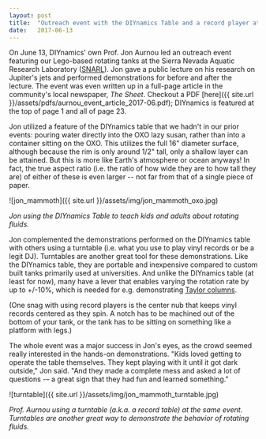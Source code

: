 ```yaml
---
layout: post
title:  "Outreach event with the DIYnamics Table and a record player at the Sierra Nevada Aquatic Research Laboratory"
date:   2017-06-13
---
```


On June 13, DIYnamics' own Prof. Jon Aurnou led an outreach event featuring our Lego-based rotating tanks at the Sierra Nevada Aquatic Research Laboratory ([SNARL](http://www.ucnrs.org/reserves/sierra-nevada-aquatic-research-laboratory.html)).  Jon gave a public lecture on his research on Jupiter's jets and performed demonstrations for before and after the lecture.  The event was even written up in a full-page article in the community's local newspaper, *The Sheet*.  Checkout a PDF [here]({{ site.url }}/assets/pdfs/aurnou_event_article_2017-06.pdf); DIYnamics is featured at the top of page 1 and all of page 23.

Jon utilized a feature of the DIYnamics table that we hadn't in our prior events: pouring water directly into the OXO lazy susan, rather than into a container sitting on the OXO.  This utilizes the full 16" diameter surface, although because the rim is only around 1/2" tall, only a shallow layer can be attained.  But this is more like Earth's atmosphere or ocean anyways!  In fact, the true aspect ratio (i.e. the ratio of how wide they are to how tall they are) of either of these is even larger -- not far from that of a single piece of paper.

![jon_mammoth]({{ site.url }}/assets/img/jon_mammoth_oxo.jpg)

_Jon using the DIYnamics Table to teach kids and adults about rotating fluids._

Jon complemented the demonstrations performed on the DIYnamics table with others using a turntable (i.e. what you use to play vinyl records or be a legit DJ).  Turntables are another great tool for these demonstrations.  Like the DIYnamics table, they are portable and inexpensive compared to custom built tanks primarily used at universities.  And unlike the DIYnamics table (at least for now), many have a lever that enables varying the rotation rate by up to +/-10%, which is needed for e.g. demonstrating [Taylor columns](https://en.wikipedia.org/wiki/Taylor_column).

(One snag with using record players is the center nub that keeps vinyl records centered as they spin.  A notch has to be machined out of the bottom of your tank, or the tank has to be sitting on something like a platform with legs.)

The whole event was a major success in Jon's eyes, as the crowd seemed really interested in the hands-on demonstrations.  "Kids loved getting to operate the table themselves. They kept playing with it until it got dark outside," Jon said.  "And they made a complete mess and asked a lot of questions -– a great sign that they had fun and learned something."

![turntable]({{ site.url }}/assets/img/jon_mammoth_turntable.jpg)

_Prof. Aurnou using a turntable (a.k.a. a record table) at the same event.  Turntables are another great way to demonstrate the behavior of rotating fluids._

